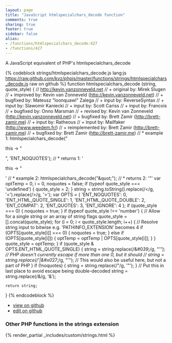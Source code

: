 ```yaml
---
layout: page
title: "JavaScript htmlspecialchars_decode function"
comments: true
sharing: true
footer: true
sidebar: false
alias:
- /functions/htmlspecialchars_decode:427
- /functions/427
---
```

<!-- Generated by Rakefile:build -->
A JavaScript equivalent of PHP's htmlspecialchars_decode

{% codeblock strings/htmlspecialchars_decode.js lang:js https://raw.github.com/kvz/phpjs/master/functions/strings/htmlspecialchars_decode.js raw on github %}
function htmlspecialchars_decode (string, quote_style) {
    // http://kevin.vanzonneveld.net
    // +   original by: Mirek Slugen
    // +   improved by: Kevin van Zonneveld (http://kevin.vanzonneveld.net)
    // +   bugfixed by: Mateusz "loonquawl" Zalega
    // +      input by: ReverseSyntax
    // +      input by: Slawomir Kaniecki
    // +      input by: Scott Cariss
    // +      input by: Francois
    // +   bugfixed by: Onno Marsman
    // +    revised by: Kevin van Zonneveld (http://kevin.vanzonneveld.net)
    // +   bugfixed by: Brett Zamir (http://brett-zamir.me)
    // +      input by: Ratheous
    // +      input by: Mailfaker (http://www.weedem.fr/)
    // +      reimplemented by: Brett Zamir (http://brett-zamir.me)
    // +    bugfixed by: Brett Zamir (http://brett-zamir.me)
    // *     example 1: htmlspecialchars_decode("<p>this -&gt; &quot;</p>", 'ENT_NOQUOTES');
    // *     returns 1: '<p>this -> &quot;</p>'
    // *     example 2: htmlspecialchars_decode("&amp;quot;");
    // *     returns 2: '&quot;'
    var optTemp = 0,
        i = 0,
        noquotes = false;
    if (typeof quote_style === 'undefined') {
        quote_style = 2;
    }
    string = string.toString().replace(/&lt;/g, '<').replace(/&gt;/g, '>');
    var OPTS = {
        'ENT_NOQUOTES': 0,
        'ENT_HTML_QUOTE_SINGLE': 1,
        'ENT_HTML_QUOTE_DOUBLE': 2,
        'ENT_COMPAT': 2,
        'ENT_QUOTES': 3,
        'ENT_IGNORE': 4
    };
    if (quote_style === 0) {
        noquotes = true;
    }
    if (typeof quote_style !== 'number') { // Allow for a single string or an array of string flags
        quote_style = [].concat(quote_style);
        for (i = 0; i < quote_style.length; i++) {
            // Resolve string input to bitwise e.g. 'PATHINFO_EXTENSION' becomes 4
            if (OPTS[quote_style[i]] === 0) {
                noquotes = true;
            } else if (OPTS[quote_style[i]]) {
                optTemp = optTemp | OPTS[quote_style[i]];
            }
        }
        quote_style = optTemp;
    }
    if (quote_style & OPTS.ENT_HTML_QUOTE_SINGLE) {
        string = string.replace(/&#0*39;/g, "'"); // PHP doesn't currently escape if more than one 0, but it should
        // string = string.replace(/&apos;|&#x0*27;/g, "'"); // This would also be useful here, but not a part of PHP
    }
    if (!noquotes) {
        string = string.replace(/&quot;/g, '"');
    }
    // Put this in last place to avoid escape being double-decoded
    string = string.replace(/&amp;/g, '&');

    return string;
}
{% endcodeblock %}

 - [view on github](https://github.com/kvz/phpjs/blob/master/functions/strings/htmlspecialchars_decode.js)
 - [edit on github](https://github.com/kvz/phpjs/edit/master/functions/strings/htmlspecialchars_decode.js)

### Other PHP functions in the strings extension
{% render_partial _includes/custom/strings.html %}
